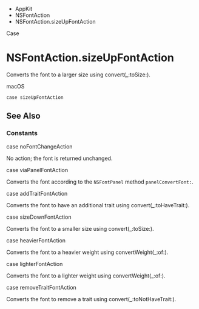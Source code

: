 

- AppKit
- NSFontAction
-  NSFontAction.sizeUpFontAction 

Case

# NSFontAction.sizeUpFontAction

Converts the font to a larger size using convert(_:toSize:).

macOS

``` source
case sizeUpFontAction
```

## See Also

### Constants

case noFontChangeAction

No action; the font is returned unchanged.

case viaPanelFontAction

Converts the font according to the `NSFontPanel` method `panelConvertFont:`.

case addTraitFontAction

Converts the font to have an additional trait using convert(_:toHaveTrait:).

case sizeDownFontAction

Converts the font to a smaller size using convert(_:toSize:).

case heavierFontAction

Converts the font to a heavier weight using convertWeight(_:of:).

case lighterFontAction

Converts the font to a lighter weight using convertWeight(_:of:).

case removeTraitFontAction

Converts the font to remove a trait using convert(_:toNotHaveTrait:).

